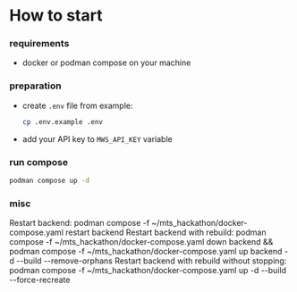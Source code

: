 # How to start

### requirements

- docker or podman compose on your machine

### preparation

- create `.env` file from example:
  ```bash
  cp .env.example .env
  ```
- add your API key to `MWS_API_KEY` variable

### run compose

```bash
podman compose up -d
```
### misc

Restart backend: podman compose -f ~/mts_hackathon/docker-compose.yaml restart backend
Restart backend with rebuild: podman compose -f ~/mts_hackathon/docker-compose.yaml down backend && podman compose -f ~/mts_hackathon/docker-compose.yaml up backend -d --build --remove-orphans
Restart backend with rebuild without stopping: podman compose -f ~/mts_hackathon/docker-compose.yaml up -d --build --force-recreate